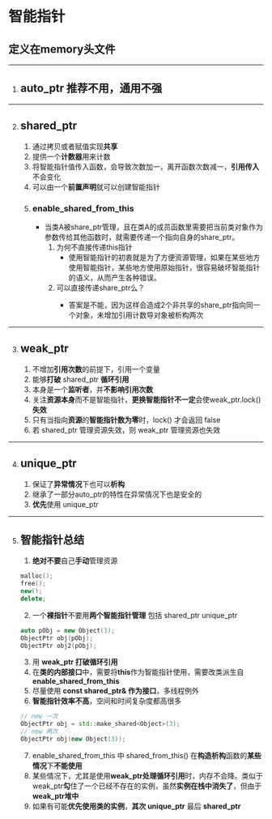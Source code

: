 # 智能指针
定义在**memory**头文件
---
---
1. ## auto_ptr 推荐**不用**，通用不强
---
2. ## shared_ptr
   1. 通过拷贝或者赋值实现**共享**
   2. 提供一个**计数器**用来计数
   3. 将智能指针值传入函数，会导致次数加一，离开函数次数减一，**引用传入**不会变化
   4. 可以由一个**前置声明**就可以创建智能指针
   5. ### enable_shared_from_this
      - 当类A被share_ptr管理，且在类A的成员函数里需要把当前类对象作为参数传给其他函数时，就需要传递一个指向自身的share_ptr。
        1. 为何不直接传递this指针
            - 使用智能指针的初衷就是为了方便资源管理，如果在某些地方使用智能指针，某些地方使用原始指针，很容易破坏智能指针的语义，从而产生各种错误。
        2. 可以直接传递share_ptr<this>么？
            - 答案是不能，因为这样会造成2个非共享的share_ptr指向同一个对象，未增加引用计数导对象被析构两次
---
3. ## weak_ptr
   1. 不增加**引用次数**的前提下，引用一个变量
   2. 能够**打破** shared_ptr **循环引用**
   3. 本身是一个**监听者**，并**不影响引用次数**
   4. 关注**资源本身**而不是智能指针，**更换智能指针不一定**会使weak_ptr.lock()**失效**
   5. 只有当指向**资源**的**智能指针数为零**时，lock() 才会返回 false
   6. 若 shared_ptr 管理资源失效，则 weak_ptr 管理资源也失效
---
4. ## unique_ptr
   1. 保证了**异常情况**下也可以**析构**
   2. 继承了一部分auto_ptr的特性在异常情况下也是安全的
   3. **优先**使用 unique_ptr
---
5. ## 智能指针总结
   1. **绝对不要**自己**手动**管理资源
   ```c++
   malloc();
   free();
   new();
   delete;
   ```
   2. 一个**裸指针**不要用**两个智能指针管理** 包括 shared_ptr unique_ptr
   ```c++
   auto pObj = new Object(1);
   ObjectPtr obj(pObj);
   ObjectPtr obj2(pObj);
   ```
   3. 用 **weak_ptr 打破循环引用**
   4. 在**类的内部接口**中，需要将**this**作为智能指针使用，需要改类派生自**enable_shared_from_this**
   5. 尽量使用 **const shared_ptr& 作为接口**，多线程例外
   6. **智能指针效率不高**，空间和时间复杂度都高很多
   ```c++
   // new 一次
   ObjectPtr obj = std::make_shared<Object>(3);
   // new 两次
   ObjectPtr obj(new Object(3));
   ```
   7. enable_shared_from_this 中 shared_from_this() 在**构造析构**函数的**某些情况**下**不能使用**
   8. 某些情况下，尤其是使用**weak_ptr处理循环引用**时，内存不会降。类似于weak_ptr**勾**住了一个已经不存在的实例，虽然**实例在栈中消失了**，但由于**weak_ptr堆中**
   9. 如果有可能**优先使用类的实例**，**其次 unique_ptr** 最后 **shared_ptr**